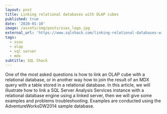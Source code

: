 ```yaml
---
layout: post
title: Linking relational databases with OLAP cubes
published: true
date: '2020-01-10'
image: /assets/img/posts/ssas_logo.jpg
external_url: 'https://www.sqlshack.com/linking-relational-databases-with-olap-cube/'
tags:
  - ssas
  - olap
  - sql server
  - mdx
subtitle: SQL Shack
---
```

One of the most asked questions is how to link an OLAP cube with a relational database, or in another way how to join the result of an MDX query with a table stored in a relational database.
In this article, we will illustrate how to link a SQL Server Analysis Services instance with a relational database engine using a linked server, then we will give some examples and problems troubleshooting. Examples are conducted using the AdventureWorksDW2014 sample database.
